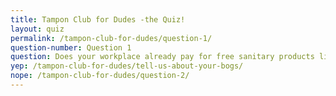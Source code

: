 ```yaml
---
title: Tampon Club for Dudes -the Quiz!
layout: quiz
permalink: /tampon-club-for-dudes/question-1/
question-number: Question 1
question: Does your workplace already pay for free sanitary products like tampons and sanitary towels?
yep: /tampon-club-for-dudes/tell-us-about-your-bogs/
nope: /tampon-club-for-dudes/question-2/
---
```


